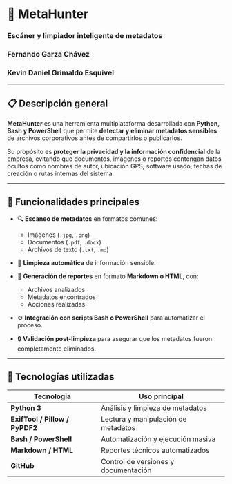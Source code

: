# 🧠 MetaHunter  
### Escáner y limpiador inteligente de metadatos
### Fernando Garza Chávez
### Kevin Daniel Grimaldo Esquivel

---

## 📋 Descripción general

**MetaHunter** es una herramienta multiplataforma desarrollada con **Python, Bash y PowerShell** que permite **detectar y eliminar metadatos sensibles** de archivos corporativos antes de compartirlos o publicarlos.

Su propósito es **proteger la privacidad y la información confidencial** de la empresa, evitando que documentos, imágenes o reportes contengan datos ocultos como nombres de autor, ubicación GPS, software usado, fechas de creación o rutas internas del sistema.

---

## 🚀 Funcionalidades principales

- 🔍 **Escaneo de metadatos** en formatos comunes:  
  - Imágenes (`.jpg`, `.png`)  
  - Documentos (`.pdf`, `.docx`)  
  - Archivos de texto (`.txt`, `.md`)

- 🧹 **Limpieza automática** de información sensible.

- 🧾 **Generación de reportes** en formato **Markdown o HTML**, con:
  - Archivos analizados  
  - Metadatos encontrados  
  - Acciones realizadas  

- ⚙️ **Integración con scripts Bash o PowerShell** para automatizar el proceso.

- 🔒 **Validación post-limpieza** para asegurar que los metadatos fueron completamente eliminados.

---

## 🧩 Tecnologías utilizadas

| Tecnología | Uso principal |
|-------------|----------------|
| **Python 3** | Análisis y limpieza de metadatos |
| **ExifTool / Pillow / PyPDF2** | Lectura y manipulación de metadatos |
| **Bash / PowerShell** | Automatización y ejecución masiva |
| **Markdown / HTML** | Reportes técnicos automatizados |
| **GitHub** | Control de versiones y documentación |
